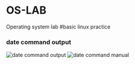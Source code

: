 # OS-LAB
Operating system lab
#basic linux practice
### date command output
![date command output](date.png)
![date command manual](date.png)
